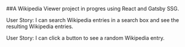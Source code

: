 ##A Wikipedia Viewer project in progres using React and Gatsby SSG.

User Story: I can search Wikipedia entries in a search box and see the resulting Wikipedia entries.

User Story: I can click a button to see a random Wikipedia entry.
